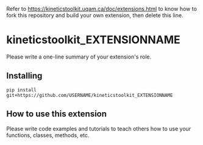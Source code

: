Refer to https://kineticstoolkit.uqam.ca/doc/extensions.html to know how to fork this repository and build your own extension, then delete this line.




# kineticstoolkit_EXTENSIONNAME

Please write a one-line summary of your extension's role.


## Installing

```
pip install git+https://github.com/USERNAME/kineticstoolkit_EXTENSIONNAME
```

## How to use this extension

Please write code examples and tutorials to teach others how to use your functions, classes, methods, etc.
